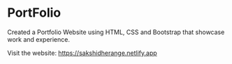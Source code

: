 # PortFolio
Created a Portfolio Website using HTML, CSS and Bootstrap that showcase work and experience.

Visit the website: https://sakshidherange.netlify.app
